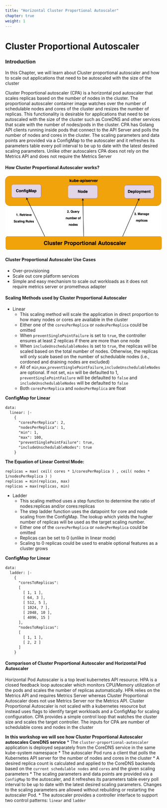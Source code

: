 ```yaml
---
title: "Horizontal Cluster Proportional Autoscaler"
chapter: true
weight: 1
---
```


# Cluster Proportional Autoscaler

### Introduction

In this Chapter, we will learn about Cluster proportional autoscaler and how to scale out applications that need to be autoscaled with the size of the cluster

Cluster Proportional autoscaler (CPA) is a horizontal pod autoscaler that scales replicas based on the number of nodes in the cluster. The proportional autoscaler container image watches over the number of schedulable nodes and cores of the cluster and resizes the number of replicas. This functionality is desirable for applications that need to be autoscaled with the size of the cluster such as CoreDNS and other services that scale with the number of nodes/pods in the cluster. CPA has Golang API clients running inside pods that connect to the API Server and polls the number of nodes and cores in the cluster. The scaling parameters and data points are provided via a ConfigMap to the autoscaler and it refreshes its parameters table every poll interval to be up to date with the latest desired scaling parameters. Unlike other autoscalers CPA does not rely on the Metrics API and does not require the Metrics Server

#### How Cluster Proportional Autoscaler works?
![CPA](cpa.png)


#### Cluster Proportional Autoscaler Use Cases
* Over-provisioning
* Scale out core platform services
* Simple and easy mechanism to scale out workloads as it does not require metrics server or prometheus adapter

#### Scaling Methods used by Cluster Proportional Autoscaler
* Linear
    * This scaling method will scale the application in direct proportion to how many nodes or cores are available in the cluster
    * Either one of the `coresPerReplica` or `nodesPerReplica` could be omitted
    * When `preventSinglePointFailure` is set to `true`, the controller ensures at least 2 replicas if there are more than one node
    * When `includeUnschedulableNodes` is set to `true`, the replicas will be scaled based on the total number of nodes. Otherwise, the replicas will only scale based on the number of schedulable nodes (i.e., cordoned and draining nodes are excluded)
    * All of `min`,`max`,`preventSinglePointFailure`,`includeUnschedulableNodes` are optional. If not set, `min` will be defaulted to 1, `preventSinglePointFailure` will be defaulted to `false` and `includeUnschedulableNodes` will be defaulted to `false`
    * Both `coresPerReplica` and `nodesPerReplica` are float

**ConfigMap for Linear**
```
data:
  linear: |-
    {
      "coresPerReplica": 2,
      "nodesPerReplica": 1,
      "min": 1,
      "max": 100,
      "preventSinglePointFailure": true,
      "includeUnschedulableNodes": true
    }
```

**The Equation of Linear Control Mode:**
```
replicas = max( ceil( cores * 1/coresPerReplica ) , ceil( nodes * 1/nodesPerReplica ) )
replicas = min(replicas, max)
replicas = max(replicas, min)
```

* Ladder
    * This scaling method uses a step function to determine the ratio of nodes:replicas and/or cores:replicas
    * The step ladder function uses the datapoint for core and node scaling from the ConfigMap. The lookup which yields the hugher number of replicas will be used as the target scaling number.
    * Either one of the `coresPerReplica` or `nodesPerReplica` could be omitted
    * Replicas can be set to 0 (unlike in linear mode)
    * Scaling to 0 replicas could be used to enable optional features as a cluster grows

**ConfigMap for Linear**
```
data:
  ladder: |-
    {
      "coresToReplicas":
      [
        [ 1, 1 ],
        [ 64, 3 ],
        [ 512, 5 ],
        [ 1024, 7 ],
        [ 2048, 10 ],
        [ 4096, 15 ]
      ],
      "nodesToReplicas":
      [
        [ 1, 1 ],
        [ 2, 2 ]
      ]
    }
```

#### Comparison of Cluster Proportional Autoscaler and Horizontal Pod Autoscaler
Horizontal Pod Autoscaler is a top level kubernetes API resource. HPA is a closed feedback loop autoscaler which monitors CPU/Memory utilization of the pods and scales the number of replicas automatically. HPA relies on the Metrics API and requires Metrics Server whereas Cluster Proportional Autoscaler does not use Metrics Server nor the Metrics API. Cluster Proportional Autoscaler is not scaled with a kubernetes resource but instead uses flags to identify target workloads and a ConfigMap for scaling configuration. CPA provides a simple control loop that watches the cluster size and scales the target controller. The inputs for CPA are number of schedulable cores and nodes in the cluster


**In this workshop we will see how Cluster Proportional Autoscaler autoscales CoreDNS service**
    * The `cluster-proportional-autoscaler` application is deployed separately from the CoreDNS service in the same kube-system namespace
    * The autoscaler Pod runs a client that polls the Kubernetes API server for the number of nodes and cores in the cluster
    * A desired replica count is calculated and applied to the CoreDNS backends based on the `current schedulable nodes` and `cores` and the given scaling parameters
    * The scaling parameters and data points are provided via a `ConfigMap` to the autoscaler, and it refreshes its parameters table every poll interval to be up to date with the latest desired scaling parameters. Changes to the scaling parameters are allowed without rebuilding or restarting the autoscaler Pod.
    * The autoscaler provides a controller interface to support two control patterns: `linear` and `ladder`
